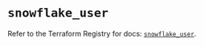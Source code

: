 # `snowflake_user`

Refer to the Terraform Registry for docs: [`snowflake_user`](https://registry.terraform.io/providers/snowflake-labs/snowflake/0.95.0/docs/resources/user).
